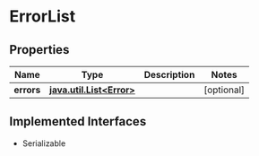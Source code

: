 

# ErrorList


## Properties

Name | Type | Description | Notes
------------ | ------------- | ------------- | -------------
**errors** | [**java.util.List&lt;Error&gt;**](Error.md) |  |  [optional]


## Implemented Interfaces

* Serializable


